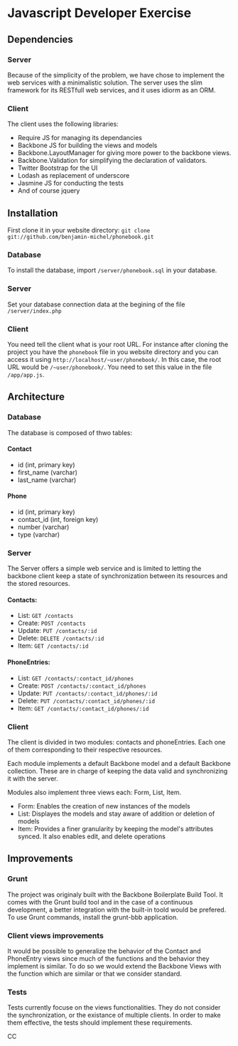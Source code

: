 Javascript Developer Exercise
=============================

Dependencies
------------

### Server
Because of the simplicity of the problem, we have chose to implement the web services with a minimalistic solution. The server uses the slim framework for its RESTfull web services, and it uses idiorm as an ORM.

### Client
The client uses the following libraries:
* Require JS for managing its dependancies
* Backbone JS for building the views and models
* Backbone.LayoutManager for giving more power to the backbone views.
* Backbone.Validation for simplifying the declaration of validators.
* Twitter Bootstrap for the UI
* Lodash as replacement of underscore
* Jasmine JS for conducting the tests
* And of course jquery

Installation
------------
First clone it in your website directory: `git clone git://github.com/benjamin-michel/phonebook.git`

### Database
To install the database, import `/server/phonebook.sql` in your database. 

### Server
Set your database connection data at the begining of the file `/server/index.php`

### Client
You need tell the client what is your root URL. For instance after cloning the project you have the `phonebook` file in you website directory and you can access it using `http://localhost/~user/phonebook/`. In this case, the root URL would be `/~user/phonebook/`.
You need to set this value in the file `/app/app.js`.

Architecture
------------

### Database
The database is composed of thwo tables:

#### Contact
* id (int, primary key)
* first_name (varchar)
* last_name (varchar)

#### Phone
* id (int, primary key)
* contact_id (int, foreign key)
* number (varchar)
* type (varchar)


### Server
The Server offers a simple web service and is limited to letting the backbone client keep a state of synchronization between its resources and the stored resources.

#### Contacts:
* List: `GET /contacts`
* Create: `POST /contacts`
* Update: `PUT /contacts/:id`
* Delete: `DELETE /contacts/:id`
* Item: `GET /contacts/:id`

#### PhoneEntries:
* List: `GET /contacts/:contact_id/phones`
* Create: `POST /contacts/:contact_id/phones`
* Update: `PUT /contacts/:contact_id/phones/:id`
* Delete: `PUT /contacts/:contact_id/phones/:id`
* Item: `GET /contacts/:contact_id/phones/:id`

### Client
The client is divided in two modules: contacts and phoneEntries. Each one of them corresponding to their respective resources.

Each module implements a default Backbone model and a default Backbone collection. These are in charge of keeping the data valid and synchronizing it with the server.

Modules also implement three views each: Form, List, Item.

* Form: Enables the creation of new instances of the models
* List: Displayes the models and stay aware of addition or deletion of models
* Item: Provides a finer granularity by keeping the model's attributes synced. It also enables edit, and delete operations

Improvements
------------

### Grunt
The project was originaly built with the Backbone Boilerplate Build Tool. It comes with the Grunt build tool and in the case of a continuous development, a better integration with the built-in toold would be prefered.
To use Grunt commands, install the grunt-bbb application.

### Client views improvements
It would be possible to generalize the behavior of the Contact and PhoneEntry views since much of the functions and the behavior they implement is similar.
To do so we would extend the Backbone Views with the function which are similar or that we consider standard.

### Tests
Tests currently focuse on the views functionalities. They do not consider the synchronization, or the existance of multiple clients.
In order to make them effective, the tests should implement these requirements. 

CC
